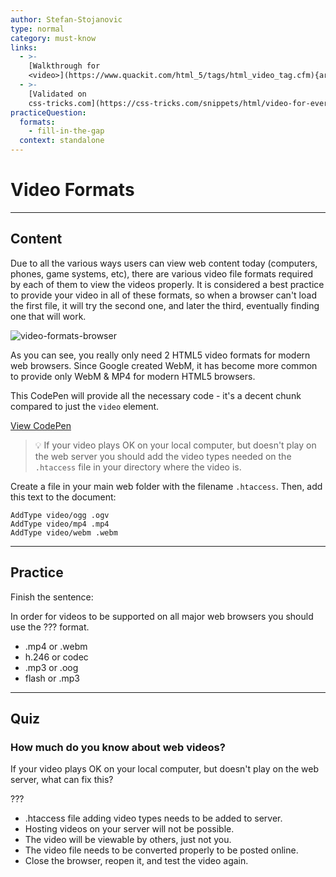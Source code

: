 ```yaml
---
author: Stefan-Stojanovic
type: normal
category: must-know
links:
  - >-
    [Walkthrough for
    <video>](https://www.quackit.com/html_5/tags/html_video_tag.cfm){article}
  - >-
    [Validated on
    css-tricks.com](https://css-tricks.com/snippets/html/video-for-everybody-html5-video-with-flash-fallback/){documentation}
practiceQuestion:
  formats:
    - fill-in-the-gap
  context: standalone
---
```


# Video Formats


---

## Content

Due to all the various ways users can view web content  today (computers, phones, game systems, etc), there are various video file formats required by each of them to view the videos properly. It is considered a best practice to provide your video in all of these formats, so when a browser can't load the first file, it will try the second one, and later the third, eventually finding one that will work.

![video-formats-browser](https://img.enkipro.com/ff8869c38fe1517b45e5a8e6aeb811b4.png)

As you can see, you really only need 2 HTML5 video formats for modern web browsers. Since Google created WebM, it has become more common to provide only WebM & MP4 for modern HTML5 browsers.

This CodePen will provide all the necessary code - it's a decent chunk compared to just the `video` element.

[View CodePen](https://codepen.io/enkidevs/pen/xJbYLE)


> 💡 If your video plays OK on your local computer, but doesn't play on the web server you should add the video types needed on the `.htaccess` file in your directory where the video is.

Create a file in your main web folder with the filename `.htaccess`. Then, add this text to the document:

```plain-text
AddType video/ogg .ogv
AddType video/mp4 .mp4
AddType video/webm .webm
```


---

## Practice

Finish the sentence:

In order for videos to be supported on all major web browsers you should use the ??? format.

- .mp4 or .webm
- h.246 or codec
- .mp3 or .oog
- flash or .mp3


---

## Quiz

### How much do you know about web videos?


If your video plays OK on your local computer, but doesn't play on the web server, what can fix this?

???

- .htaccess file adding video types needs to be added to server.
- Hosting videos on your server will not be possible.
- The video will be viewable by others, just not you.
- The video file needs to be converted properly to be posted online.
- Close the browser, reopen it, and test the video again.
